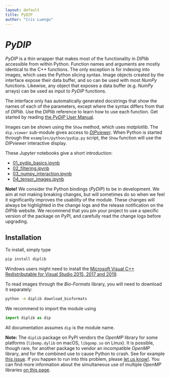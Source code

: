 ```yaml
---
layout: default
title: PyDIP
author: "Cris Luengo"
---
```


# *PyDIP*

*PyDIP* is a thin wrapper that makes most of the functionality in *DIPlib*
accessible from within Python.
Function names and arguments are mostly identical to the C++ functions. The only
exception is for indexing into images, which uses the Python slicing syntax.
Image objects created by the interface expose their data buffer, and so can be
used with most *NumPy* functions. Likewise, any object that exposes a data buffer
(e.g. *NumPy* arrays) can be used as input to *PyDIP* functions.

The interface only has automatically generated docstrings that show the names of
each of the parameters, except where the syntax differs from that of *DIPlib*.
Use the *DIPlib* reference to learn how to use each function.
Get started by reading [the *PyDIP* User Manual](/diplib-docs/pydip_user_manual.html).

Images can be shown using the `Show` method, which uses *matplotlib*.
The `dip.viewer` sub-module gives access to [*DIPviewer*](/diplib-docs/dipviewer.html).
When Python is started through the `examples/python/pydip.py` script, the `Show` function
will use the *DIPviewer* interactive display.

These *Jupyter* notebooks give a short introduction:

- [01_pydip_basics.ipynb](https://github.com/DIPlib/diplib-notebooks/blob/main/01_pydip_basics.ipynb)
- [02_filtering.ipynb](https://github.com/DIPlib/diplib-notebooks/blob/main/02_filtering.ipynb)
- [03_numpy_interaction.ipynb](https://github.com/DIPlib/diplib-notebooks/blob/main/03_numpy_interaction.ipynb)
- [04_tensor_images.ipynb](https://github.com/DIPlib/diplib-notebooks/blob/main/04_tensor_images.ipynb)

**Note!** We consider the Python bindings (*PyDIP*) to be in development. We aim at
not making breaking changes, but will sometimes do so when we feel it significantly
improves the usability of the module. These changes will always be highlighted in
the change logs and the release notification on the *DIPlib* website.
We recommend that you pin your project to use a specific version of the package
on PyPI, and carefully read the change logs before upgrading.


## Installation

To install, simply type
```bash
pip install diplib
```

Windows users might need to install the
[Microsoft Visual C++ Redistributable for Visual Studio 2015, 2017 and 2019](https://support.microsoft.com/en-us/help/2977003/the-latest-supported-visual-c-downloads).

To read images through the *Bio-Formats* library, you will need to download it
separately:
```bash
python -m diplib download_bioformats
```

We recommend to import the module using
```python
import diplib as dip
```
All documentation assumes `dip` is the module name.

**Note:** The `diplib` package on PyPI vendors the *OpenMP* library for some platforms
(`libomp.dylib` on macOS, `libgomp.so` on Linux). It is possible, though rare, for another package to vendor
an incompatible *OpenMP* library, and for the combined use to cause Python to crash.
See for example [this issue](https://github.com/DIPlib/diplib/issues/130). If you happen to run into this problem,
please [let us know!](https://github.com/DIPlib/diplib/issues/new/choose).
You can find more information about the simultaneous use of multiple *OpenMP* libraries
[on this page](https://github.com/joblib/threadpoolctl/blob/master/multiple_openmp.md).
